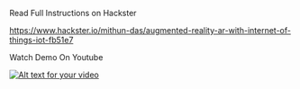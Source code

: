 Read Full Instructions on Hackster

https://www.hackster.io/mithun-das/augmented-reality-ar-with-internet-of-things-iot-fb51e7


Watch Demo On Youtube

[![Alt text for your video](https://img.youtube.com/vi/lklIBS-lmlc/0.jpg)](http://www.youtube.com/watch?v=lklIBS-lmlc)


